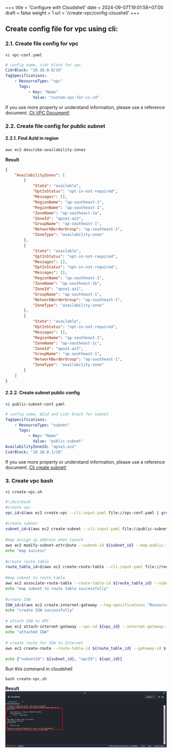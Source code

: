 +++
title = 'Configure with Cloudshell'
date = 2024-09-07T19:01:58+07:00
draft = false
weight = 1
url = '/create-vpc/config-cloushell'
+++

## Create config file for vpc using cli:

### 2.1. Create file config for vpc

```bash
vi vpc-conf.yaml
```

```yaml
# config name, cidr block for vpc
CidrBlock: "10.10.0.0/16"
TagSpecifications:
    - ResourceType: "vpc"
      Tags:
          - Key: "Name"
            Value: "custom-vpc-for-ci-cd"
```

If you use more property or understand information, please use a reference document. [Cli VPC Document!](https://docs.aws.amazon.com/cli/latest/reference/ec2/create-vpc.html)

### 2.2. Create file config for public subnet

#### 2.2.1. Find AzId in region

```bash
aws ec2 describe-availability-zones
```

**Result**
```JSON
{
    "AvailabilityZones": [
        {
            "State": "available",
            "OptInStatus": "opt-in-not-required",
            "Messages": [],
            "RegionName": "ap-southeast-1",
            "RegionName": "ap-southeast-1",
            "ZoneName": "ap-southeast-1a",
            "ZoneId": "apse1-az2",
            "GroupName": "ap-southeast-1",
            "NetworkBorderGroup": "ap-southeast-1",
            "ZoneType": "availability-zone"
        },
        {
            "State": "available",
            "OptInStatus": "opt-in-not-required",
            "Messages": [],
            "OptInStatus": "opt-in-not-required",
            "Messages": [],
            "RegionName": "ap-southeast-1",
            "ZoneName": "ap-southeast-1b",
            "ZoneId": "apse1-az1",
            "GroupName": "ap-southeast-1",
            "NetworkBorderGroup": "ap-southeast-1",
            "ZoneType": "availability-zone"
        },
        {
            "State": "available",
            "OptInStatus": "opt-in-not-required",
            "Messages": [],
            "RegionName": "ap-southeast-1",
            "ZoneName": "ap-southeast-1c",
            "ZoneId": "apse1-az3",
            "GroupName": "ap-southeast-1",
            "NetworkBorderGroup": "ap-southeast-1",
            "ZoneType": "availability-zone"
        }
    ]
}
```

#### 2.2.2. Create subnet public config

```bash
vi public-subnet-conf.yaml
```

```yaml
# config name, AZid and cidr block for subnet
TagSpecifications:
    - ResourceType: "subnet"
      Tags:
          - Key: "Name"
            Value: "public-subnet"
AvailabilityZoneId: "apse1-az2"
CidrBlock: "10.10.0.1/16"
```

If you use more property or understand information, please use a reference document. [Cli create subnet!](https://docs.aws.amazon.com/cli/latest/reference/ec2/create-subnet.html)

### 3. Create vpc bash

```bash
vi create-vpc.sh
```

```bash
#!/bin/bash
#create vpc
vpc_id=$(aws ec2 create-vpc --cli-input-yaml file://vpc-conf.yaml | grep -oP '"VpcId":\s*"\K[^"]+')

#create subnet
subnet_id=$(aws ec2 create-subnet --cli-input-yaml file://public-subnet-conf --vpc-id ${vpc_id}| grep -oP '"SubnetId":\s*"\K[^"]+')

#map assign ip address when launch
aws ec2 modify-subnet-attribute --subnet-id ${subnet_id} --map-public-ip-on-launch
echo "map success"

#create route table
route_table_id=$(aws ec2 create-route-table --cli-input-yaml file://route-table-conf.yaml --vpc-id ${vpc_id} | grep -oP '"RouteTableId":\s*"\K[^"]+')

#map subnet to route table
aws ec2 associate-route-table --route-table-id ${route_table_id} --subnet-id ${subnet_id}
echo "map subnet to route table successfully"

#create IGW
IGW_id=$(aws ec2 create-internet-gateway --tag-specifications "ResourceType=internet-gateway, Tags=[{Key=Name, Value=custom-internet-gateway}]" | grep -oP '"InternetGatewayId":\s*"\K[^"]+')
echo "create IGW successfully"

# attach IGW to VPC
aws ec2 attach-internet-gateway --vpc-id ${vpc_id} --internet-gateway-id ${IGW_id}
echo "attached IGW"

# create route for IGW to Internet
aws ec2 create-route --route-table-id ${route_table_id} --gateway-id ${IGW_id} --destination-cidr-block 0.0.0.0/0

echo {"subnetId": ${subnet_id}, "vpcId": ${vpc_id}}
```

Run this command in cloudshell

```console
bash create-vpc.sh
```

**Result**
![alt text](image.png)





